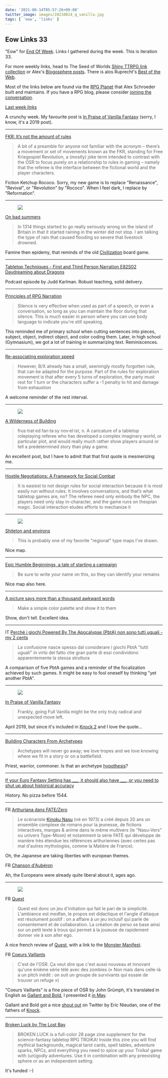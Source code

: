 ```yaml
---
date: '2021-08-14T05:57:26+09:00'
twitter_image: images/20210814_q_vanilla.jpg
tags: [ 'eow', 'links' ]
---
```


## Eow Links 33

"Eow" for [End Of Week](/#eow). Links I gathered during the week. This is iteration 33.

For more weekly links, head to The Seed of Worlds [Shiny TTRPG link collection](https://seedofworlds.blogspot.com/search/label/weekly%20links) or Alex's [Blogosphere posts](https://alexschroeder.ch/wiki/Blogosphere). There is alos Ruprecht's [Best of the Web](https://ruprechtsrpg.blogspot.com/search/label/Best%20of%20the%20Web).

Most of the links below are found via the [RPG Planet](https://campaignwiki.org/rpg/) that Alex Schroeder built and maintains. If you have a RPG blog, please consider [joining the conversation](https://campaignwiki.org/wiki/Planet/Please_join!).

[Last week links](20210808.html?t=Eow_Links_32&f=eow33)

A crunchy week. My favourite post is [In Praise of Vanilla Fantasy](https://talesofthegrotesqueanddungeonesque.blogspot.com/2019/04/in-praise-of-vanilla-fantasy.html) (sorry, I know, it's a 2019 post).

<hr/>

[FKR: It’s not the amount of rules](https://aboleth-overlords.com/2021/08/11/fkr-its-not-the-amount-of-rules/)

> A bit of a preamble for anyone not familiar with the acronym – there’s a movement or set of movements known as the FKR, standing for Free Kriegsspiel Revolution, a (mostly) joke term intended to contrast with the OSR to focus purely on a relationship to rules in gaming – namely that the referee is the interface between the fictional world and the player characters.

Fiction Ketchup Rococo. Sorry, my new game is to replace "Renaissance", "Revival", or "Revolution" by "Rococo". When I feel dark, I replace by "Reformation".

<hr/>

<figure class="right smaller">
<a href="https://going-medieval.com/2021/08/13/on-bad-summers/"><img src="images/20210814_cannibal.jpg" loading="lazy" /></a>
<figcaption>
</figcaption>
</figure>

[On bad summers](https://going-medieval.com/2021/08/13/on-bad-summers/)

> In 1314 things started to go really seriously wrong on the island of Britain in that it started raining in the winter did not stop. I am talking the type of rain that caused flooding so severe that livestock drowned.

Famine then epidemy, that reminds of the old [Civilization](https://en.wikipedia.org/wiki/Civilization_(1980_board_game)) board game.

<hr/>

[Tabletop Techniques - First and Third Person Narration E82S02 Daydreaming about Dragons](https://anchor.fm/daydreaming-about-dragons/episodes/Episode-82--Season-2-Tabletop-Techniques---First-and-Third-Person-Narration--Inspiraton-Goat---Wildermyth-e140iau)

Podcast episode by Judd Karlman. Robust teaching, solid delivery.

<hr/>

[Principles of RPG Narration](https://espharel.blogspot.com/2021/08/principles-of-rpg-narration.html)

> Silence is very effective when used as part of a speech, or even a conversation, so long as you can maintain the floor during that silence. This is much easier in person where you can use body language to indicate you're still speaking.

This reminded me of primary school when cutting sentences into pieces, subject, object, indirect object, and color coding them. Later, in high school (Gymnasium), we got a lot of training in summarizing text. Reminiscences.

<hr/>

[Re-associating exploration speed](http://spriggans-den.com/2021/08/12/re-associating-exploration-speed/)

> However, B/X already has a small, seemingly mostly forgotten rule, that can be adapted for the purpose. Part of the rules for exploration movement is that after every 5 turns of exploration, the party must rest for 1 turn or the characters suffer a -1 penalty to hit and damage from exhaustion

A welcome reminder of the rest interval.

<hr/>

<figure class="right small">
<a href="https://gregoiredupond.com/piranesi-carceri-d-invenzione-2010/"><img src="images/20210814_piranesi.jpg" loading="lazy" /></a>
<figcaption>
</figcaption>
</figure>

[A Wilderness of Building](https://www.necropraxis.com/2021/08/12/a-wilderness-of-building/)

> frus·trat·ed fan·ta·sy nov·el·ist, n. A caricature of a tabletop roleplaying referee who has developed a complex imaginary world, or particular plot, and would really much rather show players around or tell a predetermined story than play a game.

An excellent post, but I have to admit that that first quote is mesmerizing me.

<hr/>

[Hostile Negotiations: A Framework for Social Combat](https://www.prismaticwasteland.com/blog/hostile-negotiations-a-framework-for-social-combat)

> It is easiest to not design rules for social interaction because it is most easily run without rules. It involves conversations, and that’s what tabletop games are, no? The referee need only embody the NPC, the players need only stay in-character, and the game runs on thespian magic. Social interaction eludes efforts to mechanize it

<hr/>

<figure class="right">
<a href="http://www.msjx.org/2021/08/shiteton-and-environs.html"><img src="images/20210814_shiteton.jpg" loading="lazy" /></a>
<figcaption>
</figcaption>
</figure>

[Shiteton and environs](http://www.msjx.org/2021/08/shiteton-and-environs.html)

> This is probably one of my favorite "regional" type maps I've drawn.

Nice map.

<hr/>

[Epic Humble Beginnings, a tale of starting a campaign](https://killitwithfirerpg.blogspot.com/2021/08/epic-humble-beginnings-tale-of-starting.html)

> Be sure to write your name on this, so they can identify your remains

Nice map also here.

<hr/>

[A picture says more than a thousand awkward words](http://spriggans-den.com/2021/08/09/a-picture-says-more-than-a-thousand-awkward-words/)

> Make a simple color palette and show it to them

Show, don't tell. Excellent idea.

<hr/>

<span class="lang">IT</span> [Perché i giochi Powered By The Apocalypse (PbtA) non sono tutti uguali - my 2 cents](https://dungeonwords.blogspot.com/2021/08/perche-i-pbta-non-sono-tutti-uguali.html)

> La confusione nasce spesso dal considerare i giochi PbtA "tutti uguali" in virtù del fatto che gran parte di essi condividono apparentemente la stessa struttura

A comparison of five PbtA games and a reminder of the focalization achieved by such games. It might be easy to fool oneself by thinking "yet another PbtA".

<hr/>

<figure class="right small">
<a href="https://www.inprnt.com/gallery/better_legends/advanced-vanilla-fantasy/canvas/"><img src="images/20210814_vanilla.jpg" loading="lazy" /></a>
<figcaption>
</figcaption>
</figure>

[In Praise of Vanilla Fantasy](https://talesofthegrotesqueanddungeonesque.blogspot.com/2019/04/in-praise-of-vanilla-fantasy.html)

> Frankly, going Full Vanilla might be the only truly radical and unexpected move left.

April 2019, but since it's included in [Knock 2](https://www.kickstarter.com/projects/896102915/knock-issue-two) and I love the quote...

<hr/>

[Building Characters From Archetypes](https://cannibalhalflinggaming.com/2021/08/11/building-characters-from-archetypes/)

> Archetypes will never go away; we love tropes and we love knowing where we fit in a story or on a battlefield.

Priest, warrior, commoner. Is that an archetype [hypothesis](https://en.wikipedia.org/wiki/Trifunctional_hypothesis)?

<hr/>

[If your Euro Fantasy Setting has \_\_\_, it should also have \_\_\_, or you need to shut up about historical accuracy](https://axesnorcs.blogspot.com/2019/08/if-your-euro-fantasy-setting-has-it.html)

History. No pizza before 1544.

<hr/>

<span class="lang">FR</span> [Arthuriana dans FATE/Zero](https://anniceris.blogspot.com/2021/08/arthuriana-dans-fatezero.html)

> Le scénariste [Kinoku Nasu](https://en.wikipedia.org/wiki/Kinoko_Nasu) (né en 1973) a créé depuis 20 ans un ensemble complexe de romans pour la jeunesse, de fictions interactives, mangas & anime dans le même multivers (le "Nasu-Vers" ou univers Type-Moon) et notamment la série FATE qui développe de manière très étendue les références arthuriennes (avec certes pas mal d'autres mythologies, comme la Matière de France).

Oh, the Japanese are taking liberties with european themes.

<span class="lang">FR</span> [Chanson d'Aubéron](https://anniceris.blogspot.com/2020/02/chanson-dauberon.html)

Ah, the Europeans were already quite liberal about it, ages ago.

<hr/>

<figure class="right">
<a href="https://jnbutlerart.itch.io/monster-manifest"><img src="images/20210814_manifest.jpg" loading="lazy" /></a>
<figcaption>
</figcaption>
</figure>

<span class="lang">FR</span> [Quest](http://hu-mu.blogspot.com/2021/08/quest.html)

> Quest est donc un jeu d'initiation qui fait le pari de la simplicité. L'ambiance est medfan, le propos est didactique et l'angle d'attaque est résolument positif : on a affaire à un jeu inclusif qui parle de consentement et de collaboration. La création de perso se base ainsi sur un petit texte à trous qui permet à la joueuse de rapidement donner vie à son alter ego.

A nice french review of [Quest](https://www.adventure.game/), with a link to the [Monster Manifest](https://jnbutlerart.itch.io/monster-manifest).

<span class="lang">FR</span> [Coeurs Vaillants](http://hu-mu.blogspot.com/2021/08/curs-vaillants.html)

> C'est de l'OSR. Ça veut dire que c'est aussi nouveau et innovant qu'une énième série télé avec des zombies (« Non mais dans celle-là a un pitch inédit : on suit un groupe de survivants qui essaie de trouver un refuge »)

"Coeurs Vaillants" is a fine piece of OSR by John Grümph, it's translated in English as [Gallant and Bold](https://www.drivethrurpg.com/product/316192/Gallant--Bold), I presented it [in May](20210514.html?t=Gallant_And_Bold&f=eow33).

Gallant and Bold got a nice [shout out](https://twitter.com/surcapitaine/status/1424713527009349633) on Twitter by Eric Nieudan, one of the fathers of [Knock](https://www.kickstarter.com/projects/896102915/knock-issue-two).

<hr/>

[Broken Luck by The Lost Bay](https://www.kickstarter.com/projects/thelostbay/broken-luck)

> BROKEN LUCK is a full-color 28 page zine supplement for the science-fantasy tabletop RPG TROIKA! Inside this zine you will find mythical backgrounds, magical tarot cards, spell tables, adventure sparks, NPCs, and everything you need to spice up your Troika! game with (un)godly adventures. Use it in combination with any preexisting sphere or as an independent setting.

It's funded :-)

